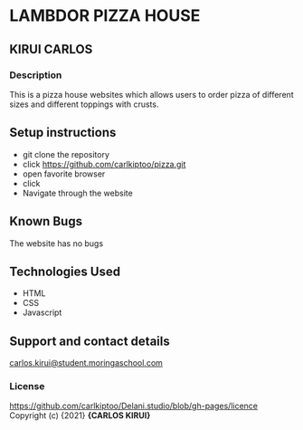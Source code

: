 # LAMBDOR PIZZA HOUSE
## KIRUI CARLOS
### Description
This is a pizza house websites which allows users to order pizza of different sizes and different toppings with crusts.
## Setup instructions
* git clone the repository
* click https://github.com/carlkiptoo/pizza.git
* open favorite browser
* click 
* Navigate through the website
## Known Bugs
The website has no bugs
## Technologies Used
* HTML
* CSS
* Javascript
## Support and contact details
carlos.kirui@student.moringaschool.com
### License
https://github.com/carlkiptoo/Delani.studio/blob/gh-pages/licence
Copyright (c) {2021} **{CARLOS KIRUI}**
